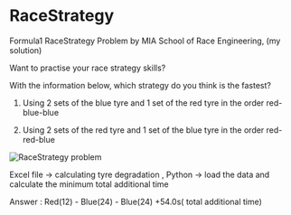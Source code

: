 # RaceStrategy
Formula1 RaceStrategy Problem by MIA School of Race Engineering, (my solution)

Want to practise your race strategy skills?

With the information below, which strategy do you think is the fastest?

1) Using 2 sets of the blue tyre and 1 set of the red tyre in the order red-blue-blue

2) Using 2 sets of the red tyre and 1 set of the blue tyre in the order red-red-blue  

![RaceStrategy problem](https://github.com/HaRiZ0s/RaceStrategy/assets/101423420/a4f1bc25-abd7-439c-a16f-eeed71d9d407)


Excel file -> calculating tyre degradation , Python -> load the data and calculate the minimum total additional time

Answer : Red(12) - Blue(24) - Blue(24) +54.0s( total additional time)
